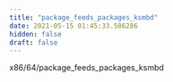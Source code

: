 ```yaml
---
title: "package_feeds_packages_ksmbd"
date: 2021-05-15 01:45:33.586286
hidden: false
draft: false
---
```


x86/64/package_feeds_packages_ksmbd

